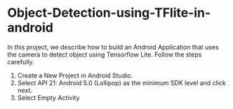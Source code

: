 # Object-Detection-using-TFlite-in-android
In this project, we describe how to build an Android Application that uses the camera to detect object using Tensorflow Lite. 
Follow the steps carefully.
1.	Create a New Project in Android Studio.
2.	Select API 21: Android 5.0 (Lollipop) as the minimum SDK level and click next.
3.	Select Empty Activity 
